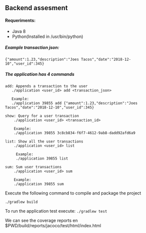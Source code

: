 Backend assesment
-----------------------

#### Requeriments:
  * Java 8
  * Python(Installed in /usr/bin/python)

##### Example transaction json: 
`{"amount":1.23,"description":"Joes Tacos","date":"2018-12-10","user_id":345}`

##### The application has 4 commands

    add: Appends a transaction to the user
       ./application <user_id> add <transaction_json>
        
       Example:
       ./application 39855 add {"amount":1.23,"description":"Joes Tacos","date":"2018-12-10","user_id":345} 
    
    show: Query for a user transaction
        ./application <user_id> <transaction_id>
        
        Example:
        ./application 39855 3c8cb834-f6f7-4612-9ab8-dadd92afd6a9
    
    list: Show all the user transactions
        ./application <user_id> list

         Example:   
         ./application 39855 list 
    
    sum: Sum user transactions
        ./application <user_id> sum
        
        Example:
        ./application 39855 sum
        

Execute the following command to compile and package the project

    ./gradlew build

To run the application test execute:
`./gradlew test`

We can see the coverage reports en $PWD/build/reports/jacoco/test/html/index.html
